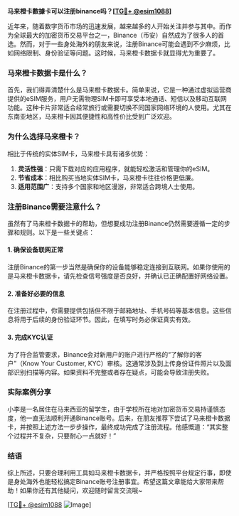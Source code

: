 **马来橙卡數據卡可以注册binance吗？[[TG💪+ @esim1088](https://t.me/s/esim1088)]**

近年来，随着数字货币市场的迅速发展，越来越多的人开始关注并参与其中。而作为全球最大的加密货币交易平台之一，Binance（币安）自然成为了很多人的首选。然而，对于一些身处海外的朋友来说，注册Binance可能会遇到不少麻烦，比如网络限制、身份验证等问题。这时候，马来橙卡数据卡就显得尤为重要了。

### 马来橙卡数据卡是什么？

首先，我们得弄清楚什么是马来橙卡数据卡。简单来说，它是一种通过虚拟运营商提供的eSIM服务，用户无需物理SIM卡即可享受本地通话、短信以及移动互联网功能。这种卡片非常适合经常旅行或需要切换不同国家网络环境的人使用。尤其在东南亚地区，马来橙卡因其便捷性和高性价比受到广泛欢迎。

### 为什么选择马来橙卡？

相比于传统的实体SIM卡，马来橙卡具有诸多优势：
1. **灵活性强**：只需下载对应的应用程序，就能轻松激活和管理你的eSIM。
2. **节省成本**：相比购买当地实体SIM卡，马来橙卡往往价格更低廉。
3. **适用范围广**：支持多个国家和地区漫游，非常适合跨境人士使用。

### 注册Binance需要注意什么？

虽然有了马来橙卡数据卡的帮助，但想要成功注册Binance仍然需要遵循一定的步骤和规则。以下是一些关键点：

#### 1. 确保设备联网正常
注册Binance的第一步当然是确保你的设备能够稳定连接到互联网。如果你使用的是马来橙卡数据卡，请先检查信号强度是否良好，并确认已正确配置好网络设置。

#### 2. 准备好必要的信息
在注册过程中，你需要提供包括但不限于邮箱地址、手机号码等基本信息。这些信息将用于后续的身份验证环节。因此，在填写时务必保证真实有效。

#### 3. 完成KYC认证
为了符合监管要求，Binance会对新用户的账户进行严格的“了解你的客户”（Know Your Customer, KYC）审核。这通常涉及到上传身份证件照片以及面部识别扫描等内容。如果资料不完整或者存在疑点，可能会导致注册失败。

### 实际案例分享

小李是一名居住在马来西亚的留学生，由于学校所在地对加密货币交易持谨慎态度，他一直无法顺利开通Binance账号。后来，在朋友推荐下尝试了马来橙卡数据卡，并按照上述方法一步步操作，最终成功完成了注册流程。他感慨道：“其实整个过程并不复杂，只要耐心一点就好！”

### 结语

综上所述，只要合理利用工具如马来橙卡数据卡，并严格按照平台规定行事，即使是身处海外也能轻松搞定Binance账号注册事宜。希望这篇文章能给大家带来帮助！如果你还有其他疑问，欢迎随时留言交流哦~

[[TG💪+ @esim1088](https://t.me/s/esim1088) ![Image](https://i.postimg.cc/4NQfJmqS/Snipaste-2025-05-13-00-14-12.png)]